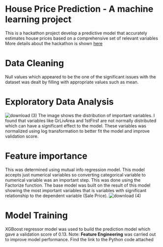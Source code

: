 # House Price Prediction - A machine learning project 
This is a hackathon project develop a predictive model that accurately estimates house prices based on a comprehensive set of relevant variables
More details about the hackathon is shown [here](https://www.kaggle.com/competitions/house-prices-advanced-regression-techniques)

# Data Cleaning
Null values which appeared to be the one of the significant issues with the dataset was dealt by filling with appropriate values such as mean. 

# Exploratory Data Analysis
![download (3)](https://github.com/victorsomadina/House-price-prediction-using-random-forest/assets/103338741/d358979d-fbb4-4235-8d51-d82bcd8dd197)
The image shows the distribution of important variables. I found that variables like GrLivArea and 1stFlrsf are not normally distributed which can have a significant effect to the model. These variables was normalized using log transformation to better fit the model and improve validation score. 
# Feature importance
This was determined using mutual info regression model. This model accepts just numerical variables so converting categorical variable to numerical variable was an important step. This was done using the Factorize function. The base model was built on the result of this model showing the most important variables that is variables with significant relationship to the dependent variable (Sale Price).
![download (4)](https://github.com/victorsomadina/House-price-prediction-using-random-forest/assets/103338741/e02bbb74-c66a-48fb-baa0-935b4317a928)
# Model Training
XGBoost regressor model was used to build the prediction model which gave a validation score of 0.13. Note: **Feature Engineering** was carried out to improve model performance.
Find the link to the Python code attached 




